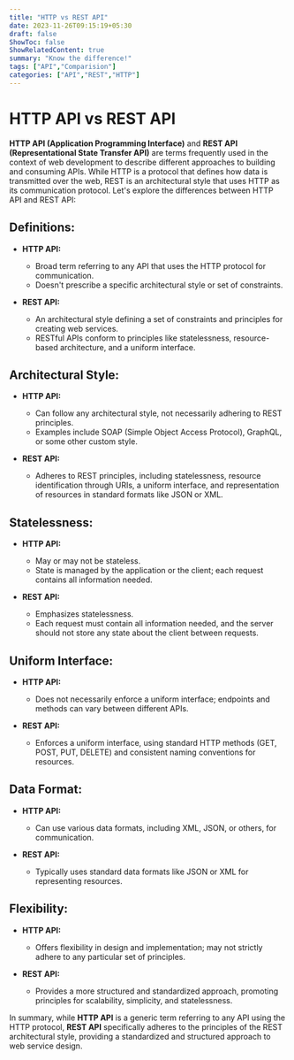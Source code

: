 ```yaml
---
title: "HTTP vs REST API"
date: 2023-11-26T09:15:19+05:30
draft: false
ShowToc: false
ShowRelatedContent: true
summary: "Know the difference!"
tags: ["API","Comparision"]
categories: ["API","REST","HTTP"]
---
```


# HTTP API vs REST API

**HTTP API (Application Programming Interface)** and **REST API (Representational State Transfer API)** are terms frequently used in the context of web development to describe different approaches to building and consuming APIs. While HTTP is a protocol that defines how data is transmitted over the web, REST is an architectural style that uses HTTP as its communication protocol. Let's explore the differences between HTTP API and REST API:

## Definitions:

- **HTTP API:**
  - Broad term referring to any API that uses the HTTP protocol for communication.
  - Doesn't prescribe a specific architectural style or set of constraints.

- **REST API:**
  - An architectural style defining a set of constraints and principles for creating web services.
  - RESTful APIs conform to principles like statelessness, resource-based architecture, and a uniform interface.

## Architectural Style:

- **HTTP API:**
  - Can follow any architectural style, not necessarily adhering to REST principles.
  - Examples include SOAP (Simple Object Access Protocol), GraphQL, or some other custom style.

- **REST API:**
  - Adheres to REST principles, including statelessness, resource identification through URIs, a uniform interface, and representation of resources in standard formats like JSON or XML.

## Statelessness:

- **HTTP API:**
  - May or may not be stateless.
  - State is managed by the application or the client; each request contains all information needed.

- **REST API:**
  - Emphasizes statelessness.
  - Each request must contain all information needed, and the server should not store any state about the client between requests.

## Uniform Interface:

- **HTTP API:**
  - Does not necessarily enforce a uniform interface; endpoints and methods can vary between different APIs.

- **REST API:**
  - Enforces a uniform interface, using standard HTTP methods (GET, POST, PUT, DELETE) and consistent naming conventions for resources.

## Data Format:

- **HTTP API:**
  - Can use various data formats, including XML, JSON, or others, for communication.

- **REST API:**
  - Typically uses standard data formats like JSON or XML for representing resources.

## Flexibility:

- **HTTP API:**
  - Offers flexibility in design and implementation; may not strictly adhere to any particular set of principles.

- **REST API:**
  - Provides a more structured and standardized approach, promoting principles for scalability, simplicity, and statelessness.

In summary, while **HTTP API** is a generic term referring to any API using the HTTP protocol, **REST API** specifically adheres to the principles of the REST architectural style, providing a standardized and structured approach to web service design.
